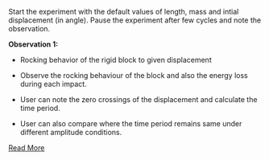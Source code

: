 Start the experiment with the default values of length, mass and intial displacement (in angle). Pause the experiment after few cycles and note the observation.

**Observation 1:**

- Rocking behavior of the rigid block to given displacement

- Observe the rocking behaviour of the block and also the energy loss during each impact.

- User can note the zero crossings of the displacement and calculate the time period.

- User can also compare where the time period remains same under different amplitude conditions.


[Read More](7manual.pdf)